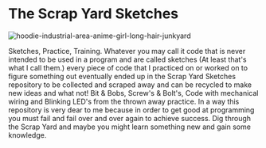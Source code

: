 # The Scrap Yard Sketches

![hoodie-industrial-area-anime-girl-long-hair-junkyard](https://user-images.githubusercontent.com/87259615/201058623-7a353cfe-15a5-40c0-81cf-62a7437be50f.jpg)

Sketches, Practice, Training. Whatever you may call it code that is never intended to be used in a program and are called sketches (At least that's what I call them.)
every piece of code that I practiced on or worked on to figure something out eventually ended up in the Scrap Yard Sketches repository to be collected and scraped away
and can be recycled to make new ideas and what not! Bit & Bobs, Screw's & Bolt's, Code with mechanical wiring and Blinking LED's from the thrown away practice. In a way this
repository is very dear to me because in order to get good at programming you must fail and fail over and over again to achieve success. Dig through the Scrap Yard and maybe you
might learn something new and gain some knowledge.
